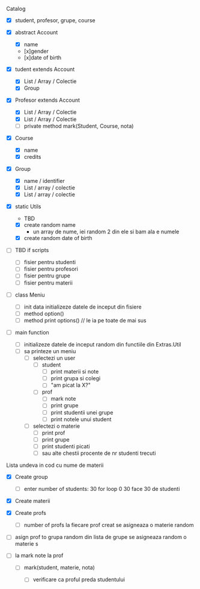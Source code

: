 Catalog

- [X]  student, profesor, grupe, course

- [x] abstract Account
    - [x] name
    - [x]gender
    - [x]date of birth


- [x] tudent extends Account
    - [x] List / Array / Colectie <Course>
    - [x] Group

- [x] Profesor extends Account
    - [x] List / Array / Colectie <Group>
    - [x] List / Array / Colectie <Course>
    - [ ] private method mark(Student, Course, nota)

- [x] Course
    - [x]  name
    - [x]  credits

- [x] Group
    - [x]  name / identifier
    - [x]  List / array / colectie <Student>
    - [x]  List / array / colectie <Profesor>

- [x] static Utils
    - TBD
    - [x]  create random name
        - un array de nume, iei random 2 din ele si bam ala e numele
    - [x]  create random date of birth

- [ ] TBD if scripts
    - [ ] fisier pentru studenti
    - [ ] fisier pentru profesori
    - [ ] fisier pentru grupe
    - [ ] fisier pentru materii

- [ ] class Meniu
    - [ ]  init data initializeze datele de inceput din fisiere
    - [ ]  method option()
    - [ ] method print options() // le ia pe toate de mai sus

- [ ] main function
    - [ ] initializeze datele de inceput random din functiile din Extras.Util
     - [ ]  sa printeze un meniu
        - [ ] selectezi un user
            - [ ] student
                - [ ] print materii si note
                - [ ] print grupa si colegi
                - [ ] "am picat la X?"
            - [ ] prof
               - [ ] mark note
                - [ ] print grupe
                - [ ] print studentii unei grupe
                - [ ] print notele unui student
        - [ ] selectezi o materie
            - [ ] print prof
            - [ ] print grupe
            - [ ] print studenti picati
            - [ ] sau alte chestii procente de nr studenti trecuti

Lista undeva in cod cu nume de materii

- [x] Create group
   - [ ]  enter number of students:
        30
    for loop 0 30 face 30 de studenti
    
- [x]  Create materii

- [x] Create profs
    - [ ] number of profs
        la fiecare prof creat se asigneaza o materie random

- [ ] asign prof to grupa
    random din lista de grupe se asigneaza random o materie
 s  
 
- [ ] la mark note la prof
    - [ ] mark(student, materie, nota)
        - [ ] verificare ca proful preda studentului


